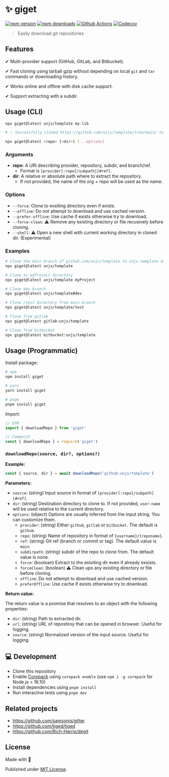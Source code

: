 # ✨ giget

[![npm version][npm-version-src]][npm-version-href]
[![npm downloads][npm-downloads-src]][npm-downloads-href]
[![Github Actions][github-actions-src]][github-actions-href]
[![Codecov][codecov-src]][codecov-href]

> Easily download git repositories

## Features

✔ Multi-provider support (GitHub, GitLab, and Bitbucket).

✔ Fast cloning using tarball gzip without depending on local `git` and `tar` commands or downloading history.

✔ Works online and offline with disk cache support.

✔ Support extracting with a subdir.

## Usage (CLI)

```bash
npx giget@latest unjs/template my-lib

# ✨ Successfully cloned https://github.com/unjs/template/tree/main/ to my-lib
```

```bash
npx giget@latest <repo> [<dir>] [...options]
```

### Arguments

- **repo**: A URI describing provider, repository, subdir, and branch/ref.
  - Format is `[provider]:repo[/subpath][#ref]`.
- **dir**: A relative or absolute path where to extract the repository.
  - If not provided, the name of the org + repo will be used as the name.

### Options

- `--force`: Clone to exsiting directory even if exists.
- `--offline`: Do not attempt to download and use cached version.
- `--prefer-offline`: Use cache if exists otherwise try to download.
- `--force-clean`: ⚠️ Remove any existing directory or file recusively before cloning.
- `--shell`: ⚠️ Open a new shell with current working directory in cloned dir. (Experimental)

### Examples

```sh
# Clone the main branch of github.com/unjs/template to unjs-template directory
npx giget@latest unjs/template

# Clone to myProject directory
npx giget@latest unjs/template myProject

# Clone dev branch
npx giget@latest unjs/template#dev

# Clone /test directory from main branch
npx giget@latest unjs/template/test

# Clone from gitlab
npx giget@latest gitlab:unjs/template

# Clone from bitbucket
npx giget@latest bitbucket:unjs/template
```

## Usage (Programmatic)

Install package:

```sh
# npm
npm install giget

# yarn
yarn install giget

# pnpm
pnpm install giget
```

Import:

```js
// ESM
import { downloadRepo } from 'giget'

// CommonJS
const { downloadRepo } = require('giget')
```

### `downloadRepo(source, dir?, options?)`

**Example:**

```js
const { source, dir } = await downloadRepo('github:unjs/template')
```

**Parameters:**

- `source`: (string) Input source in format of `[provider]:repo[/subpath][#ref]`.
- `dir`: (string) Destination directory to clone to. If not provided, `user-name` will be used relative to the current directory.
- `options`: (object) Options are usually inferred from the input string. You can customize them.
  - `provider`: (string) Either `github`, `gitlab` or `bitbucket`. The default is `github`.
  - `repo`: (string) Name of repository in format of `{username}/{reponame}`.
  - `ref`: (string) Git ref (branch or commit or tag). The default value is `main`.
  - `subdirpath`: (string) subdir of the repo to clone from. The default value is none.
  - `force`: (boolean) Extract to the exisiting dir even if already exsists.
  - `forceClean`: (boolean) ⚠️ Clean ups any existing directory or file before cloning.
  - `offline`: Do not attempt to download and use cached version.
  - `preferOffline`: Use cache if exists otherwise try to download.

**Return value:**

The return value is a promise that resolves to an object with the following properties:

- `dir`: (string) Path to extracted dir.
- `url`: (string) URL of repostiroy that can be opened in browser. Useful for logging.
- `source`: (string) Normalized version of the input source. Useful for logging.

## 💻 Development

- Clone this repository
- Enable [Corepack](https://github.com/nodejs/corepack) using `corepack enable` (use `npm i -g corepack` for Node.js < 16.10)
- Install dependencies using `pnpm install`
- Run interactive tests using `pnpm dev`

## Related projects

- https://github.com/samsonjs/gitter
- https://github.com/tiged/tiged
- https://github.com/Rich-Harris/degit


## License

Made with 💛

Published under [MIT License](./LICENSE).

<!-- Badges -->
[npm-version-src]: https://img.shields.io/npm/v/giget?style=flat-square
[npm-version-href]: https://npmjs.com/package/giget

[npm-downloads-src]: https://img.shields.io/npm/dm/giget?style=flat-square
[npm-downloads-href]: https://npmjs.com/package/giget

[github-actions-src]: https://img.shields.io/github/workflow/status/unjs/giget/ci/main?style=flat-square
[github-actions-href]: https://github.com/unjs/giget/actions?query=workflow%3Aci

[codecov-src]: https://img.shields.io/codecov/c/gh/unjs/giget/main?style=flat-square
[codecov-href]: https://codecov.io/gh/unjs/giget
